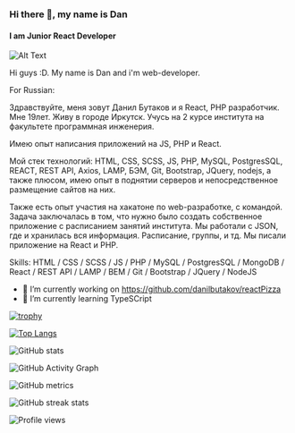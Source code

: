 ### Hi there 👋, my name is Dan
#### I am Junior React Developer

![Alt Text](https://media.giphy.com/media/aDS8SjVtS3Mwo/giphy.gif)

Hi guys :D. My name is Dan and i'm web-developer. 


For Russian: 

Здравствуйте, меня зовут Данил Бутаков и я  React, PHP разработчик. Мне 19лет. Живу в городе Иркутск. Учусь на 2 курсе института на факультете программная инженерия. 

Имею опыт написания приложений на JS, PHP и React. 

Мой стек технологий: HTML, CSS, SCSS, JS, PHP, MySQL, PostgresSQL, REACT, REST API, Axios, LAMP,  БЭМ, Git, Bootstrap, JQuery, nodejs, а также плюсом, имею опыт в поднятии серверов и непосредственное размещение сайтов на них. 

Также есть опыт участия на хакатоне по web-разработке, с командой. Задача заключалась в том, что
нужно было создать собственное приложение с расписанием занятий института. Мы работали с JSON, где и хранилась вся информация. Расписание, группы, и тд. Мы писали приложение на React и PHP.


Skills: HTML / CSS / SCSS / JS / PHP / MySQL / PostgresSQL / MongoDB / React / REST API / LAMP / BEM / Git / Bootstrap / JQuery / NodeJS

- 🔭 I’m currently working on https://github.com/danilbutakov/reactPizza 
- 🌱 I’m currently learning TypeSCript 


[![trophy](https://github-profile-trophy.vercel.app/?username=danilbutakov)](https://github.com/ryo-ma/github-profile-trophy)

[![Top Langs](https://github-readme-stats.vercel.app/api/top-langs/?username=danilbutakov)](https://github.com/anuraghazra/github-readme-stats)

![GitHub stats](https://github-readme-stats.vercel.app/api?username=danilbutakov&show_icons=true&count_private=true)  

![GitHub Activity Graph](https://activity-graph.herokuapp.com/graph?username=danilbutakov)  

![GitHub metrics](https://metrics.lecoq.io/danilbutakov)  

![GitHub streak stats](https://github-readme-streak-stats.herokuapp.com/?user=danilbutakov)  

![Profile views](https://gpvc.arturio.dev/danilbutakov)  
